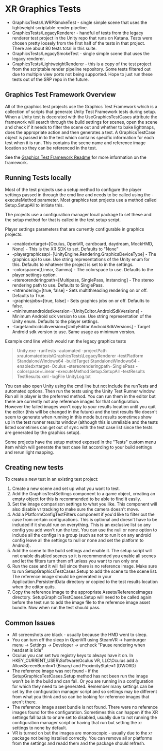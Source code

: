 # XR Graphics Tests

* GraphicsTests/LWRPSmokeTest - single simple scene that uses the lightweight scriptable render pipeline.
* GraphicsTests/LegacyRenderer - handful of tests from the legacy renderer test project in the Unity repo that runs on Katana.  Tests were chosen pretty loosely from the first half of the tests in that project.  There are about 80 tests total in this suite.
* GraphicsTests/LegacySmokeTest - single simple scene that uses the legacy renderer.
* GraphicsTests/LightweightRenderer - this is a copy of the test project from the scriptable render pipeline repository.  Some tests filtered out due to multiple view ports not being supported.  Hope to just run these tests out of the SRP repo in the future.

## Graphics Test Framework Overview
All of the graphics test projects use the Graphics Test Framework which is a collection of scripts that generate Unity Test Framework tests during setup.  When a Unity test is decorated with the UseGraphicsTestCases attribute the framework will search through the build settings for scenes, open the scene and check if it needs to filter the scene out and whether to bake lightmaps, does the appropriate action and then generates a test.  A GraphicsTestCase object is passed in to the test which contains specific information for each test when it is run.  This contains the scene name and reference image location so they can be referenced in the test.

See the [Graphics Test Framework Readme](https://github.com/Unity-Technologies/com.unity.testframework.graphics/blob/master/README.md) for more information on the framework.

## Running Tests locally

Most of the test projects use a setup method to configure the player settings passed in through the cmd line and needs to be called using the -executeMethod parameter.  Most graphics test projects use a method called Setup.SetupAll to initiate this.

The projects use a configuration manager local package to set these and the setup method for that is called in the test setup script.

Player settings parameters that are currently configurable in graphics projects:

* -enabledxrtarget=[Oculus, OpenVR, cardboard, daydream, MockHMD, None]  - This is the XR SDK to set.  Defaults to "None"
* -playergraphicsapi=[UnityEngine.Rendering.GraphicsDeviceType]  -  The graphics api to use.  Use string representations of the Unity enum for this.  Defaults to whatever the project is set to in the settings.
* -colorspace=[Linear, Gamma]  -  The colorspace to use.  Defaults to the player settings option.
* -stereorenderingpath=[Multipass, SinglePass, Instancing]  -  The stereo rendering path to use.  Defaults to SinglePass.
* -mtrendering=[true, false] - Sets multithreading rendering on or off.  Defaults to True.
* -graphicsjobs=[true, false]  -  Sets graphics jobs on or off.  Defaults to false.
* -minimumandroidsdkversion=[UnityEditor.AndroidSdkVersions]  -  Minimum Android sdk version to use.  Use string representation of the Unity enum.  Defaults to the player settings.
* -targetandroidsdkversion=[UnityEditor.AndroidSdkVersions]  -  Target Android sdk version to use.  Same usage as minimum version.

Example cmd line which would run the legacy graphics tests
>Unity.exe -runTests -automated -projectPath xrautomatedtests\GraphicsTests\LegacyRenderer -testPlatform StandaloneWindows64 -buildTarget StandaloneWindows64 -enabledxrtarget=Oculus -stereorenderingpath=SinglePass -colorspace=Linear -executeMethod Setup.SetupAll -testResults TestResults.xml -logFile UnityLog.txt


You can also open Unity using the cmd line but not include the runTests and automated options.  Then run the tests using the Unity Test Runner window.  Run all in player is the preferred method.  You can run them in the editor but there are currently not any reference images for that configuration.  However the failed images won't copy to your results location until you quit the editor (this will be changed in the future) and the test results file doesn't seem to generate when running in this mode but results sometimes show up in the test runner results window (although this is unreliable and the tests listed sometimes can get out of sync with the test case list since the tests are generated by the graphics setup).

Some projects have the setup method exposed in the "Tests" custom menu item which will generate the test case list according to your build settings and rerun light mapping.

## Creating new tests
To create a new test in an existing test project:

1. Create a new scene and set up what you want to test.
1. Add the GraphicsTestSettings component to a game object, creating an empty object for this is recommended to be able to find it easily.
1. Set the image comparison settings to what you like.
This component will also disable vr tracking to make sure the camera doesn't move.
1. Add a PlatformConfigTestFilters component if you'd like to filter out the case from certain configurations.  This is optional and doesn't have to be included if it should run on everything.  This is an exclusive list so any config you add won't run the test.  You can use the null or none option to include all the configs in a group (such as not to run it on any android config leave all the settings to null or none and set the platform to Android).
1. Add the scene to the build settings and enable it.  The setup script will not enable disabled scenes so it is recommended you enable all scenes and let the filters turn them off unless you want to run only one
1. Run the case and it will fail since there is no reference image.  Make sure to run SetupGraphicsTestCases.Setup to add the scene to the scene list.  The reference image should be generated in your Application.PersistentData directory or copied to the test results location when the editor quits.
1. Copy the reference image to the appropriate Assets/ReferenceImages directory.  SetupGraphicsTestCases.Setup will need to be called again before the test run to add the image file to the reference image asset bundle.
Now when run the test should pass.

## Common Issues
* All screenshots are black - usually because the HMD went to sleep.
* You can turn off the sleep in OpenVR using SteamVR → hamburger menu → Settings → Developer → uncheck "Pause rendering when headset is idle"
* Oculus you can set two registry keys to always have it on.  In HKEY_CURRENT_USER\Software\Oculus VR, LLC\Oculus add a AllowScreenBurnIn=1 (Binary) and ProximityState=1 (DWORD)
* The reference image was not found - if the SetupGraphicsTestCases.Setup method has not been run the image won't be in the build and can fail.  Or you are running in a configuration for which they need to be generated.  Remember many settings can be set by the configuration manager script and so settings may be different from what you think and so can be looking for reference images that aren't there.
* The reference image asset bundle is not found.  There were no reference images found for the configuration.  Sometimes this can happen if the XR settings fall back to or are set to disabled, usually due to not running the configuration manager script or having that run but setting the xr settings to none by default.
* VR is turned on but the images are monoscopic - usually due to the xr package not being installed correctly.  You can remove all xr platforms from the settings and readd them and the package should refresh.